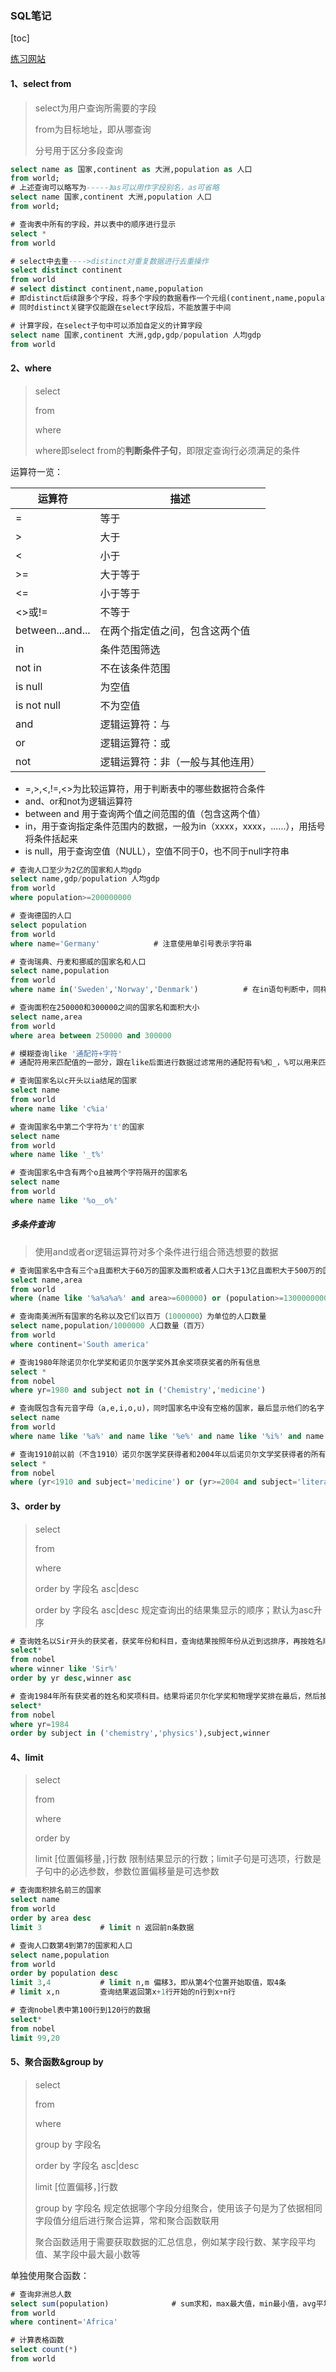 ### SQL笔记

[toc]

[练习网站](https://sqlzoo.net/wiki/SELECT_basics)

#### 1、select from

> select为用户查询所需要的字段
>
> from为目标地址，即从哪查询
>
> 分号用于区分多段查询

```sql
select name as 国家,continent as 大洲,population as 人口 
from world;
# 上述查询可以略写为-----》as可以用作字段别名，as可省略
select name 国家,continent 大洲,population 人口 
from world;
```

```sql
# 查询表中所有的字段，并以表中的顺序进行显示
select *
from world
```

```sql
# select中去重---->distinct对重复数据进行去重操作
select distinct continent
from world
# select distinct continent,name,population
# 即distinct后续跟多个字段，将多个字段的数据看作一个元组(continent,name,population)，若三个数据均相同才看作一个重复数据进行去重操作，否则便是不同的数据
# 同时distinct关键字仅能跟在select字段后，不能放置于中间
```

```sql
# 计算字段，在select子句中可以添加自定义的计算字段
select name 国家,continent 大洲,gdp,gdp/population 人均gdp
from world
```

#### 2、where

>select
>
>from
>
>where
>
>where即select from的**判断条件子句**，即限定查询行必须满足的条件

运算符一览：

| 运算符           | 描述                             |
| ---------------- | -------------------------------- |
| =                | 等于                             |
| >                | 大于                             |
| <                | 小于                             |
| >=               | 大于等于                         |
| <=               | 小于等于                         |
| <>或!=           | 不等于                           |
| between...and... | 在两个指定值之间，包含这两个值   |
| in               | 条件范围筛选                     |
| not in           | 不在该条件范围                   |
| is null          | 为空值                           |
| is not null      | 不为空值                         |
| and              | 逻辑运算符：与                   |
| or               | 逻辑运算符：或                   |
| not              | 逻辑运算符：非（一般与其他连用） |

- =,>,<,!=,<>为比较运算符，用于判断表中的哪些数据符合条件
- and、or和not为逻辑运算符
- between and 用于查询两个值之间范围的值（包含这两个值）
- in，用于查询指定条件范围内的数据，一般为in（xxxx，xxxx，......），用括号将条件括起来
- is null，用于查询空值（NULL），空值不同于0，也不同于null字符串

```sql
# 查询人口至少为2亿的国家和人均gdp
select name,gdp/population 人均gdp
from world
where population>=200000000
```

```sql
# 查询德国的人口
select population
from world
where name='Germany'			# 注意使用单引号表示字符串
```

```sql
# 查询瑞典、丹麦和挪威的国家名和人口
select name,population
from world
where name in('Sweden','Norway','Denmark') 			# 在in语句判断中，同样需要使用单引号表示字符串
```

```sql
# 查询面积在250000和300000之间的国家名和面积大小
select name,area
from world
where area between 250000 and 300000
```

```sql
# 模糊查询like '通配符+字符'
# 通配符用来匹配值的一部分，跟在like后面进行数据过滤常用的通配符有%和_，%可以用来匹配多个字符，可以是零个、一个也可以是多个字符，_仅能用来匹配单个字符

# 查询国家名以c开头以ia结尾的国家
select name
from world
where name like 'c%ia'

# 查询国家名中第二个字符为't'的国家
select name
from world
where name like '_t%'

# 查询国家名中含有两个o且被两个字符隔开的国家名
select name
from world
where name like '%o__o%'
```

##### 多条件查询

> 使用and或者or逻辑运算符对多个条件进行组合筛选想要的数据

```sql
# 查询国家名中含有三个a且面积大于60万的国家及面积或者人口大于13亿且面积大于500万的国家及其面积
select name,area
from world
where (name like '%a%a%a%' and area>=600000) or (population>=1300000000 and area >5000000)
```

```sql
# 查询南美洲所有国家的名称以及它们以百万（1000000）为单位的人口数量
select name,population/1000000 人口数量（百万）
from world
where continent='South america'
```

```sql
# 查询1980年除诺贝尔化学奖和诺贝尔医学奖外其余奖项获奖者的所有信息
select *
from nobel
where yr=1980 and subject not in ('Chemistry','medicine')
```

```sql
# 查询既包含有元音字母（a,e,i,o,u)，同时国家名中没有空格的国家，最后显示他们的名字
select name
from world
where name like '%a%' and name like '%e%' and name like '%i%' and name like '%o%' and name like '%u%' and name not like '% %'
```

```sql
# 查询1910前以前（不含1910）诺贝尔医学奖获得者和2004年以后诺贝尔文学奖获得者的所有信息
select *
from nobel
where (yr<1910 and subject='medicine') or (yr>=2004 and subject='literature')
```

#### 3、order by

> select
>
> from
>
> where
>
> order by 字段名 asc|desc
>
> order by 字段名 asc|desc	规定查询出的结果集显示的顺序；默认为asc升序

```sql
# 查询姓名以Sir开头的获奖者，获奖年份和科目，查询结果按照年份从近到远排序，再按姓名顺序升序排序
select*
from nobel
where winner like 'Sir%'
order by yr desc,winner asc
```

```sql
# 查询1984年所有获奖者的姓名和奖项科目。结果将诺贝尔化学奖和物理学奖排在最后，然后按照科目排序，再按照获奖者姓名排序
select*
from nobel
where yr=1984
order by subject in ('chemistry','physics'),subject,winner
```

#### 4、limit

> select
>
> from
>
> where
>
> order by
>
> limit  [位置偏移量，]行数	限制结果显示的行数；limit子句是可选项，行数是子句中的必选参数，参数位置偏移量是可选参数

```sql
# 查询面积排名前三的国家
select name
from world
order by area desc
limit 3				# limit n 返回前n条数据
```

```sql
# 查询人口数第4到第7的国家和人口
select name,population
from world
order by population desc
limit 3,4			# limit n,m 偏移3，即从第4个位置开始取值，取4条
# limit x,n 		查询结果返回第x+1行开始的n行到x+n行
```

```sql
# 查询nobel表中第100行到120行的数据
select*
from nobel
limit 99,20
```

#### 5、聚合函数&group by

> select
>
> from
>
> where
>
> group by 字段名
>
> order by 字段名 asc|desc
>
> limit [位置偏移，]行数
>
> group by 字段名 规定依据哪个字段分组聚合，使用该子句是为了依据相同字段值分组后进行聚合运算，常和聚合函数联用
>
> 聚合函数适用于需要获取数据的汇总信息，例如某字段行数、某字段平均值、某字段中最大最小数等

单独使用聚合函数：

```sql
# 查询非洲总人数
select sum(population)				# sum求和，max最大值，min最小值，avg平均值
from world
where continent='Africa'
```

```sql
# 计算表格函数
select count(*)
from world
```

```sql
```





